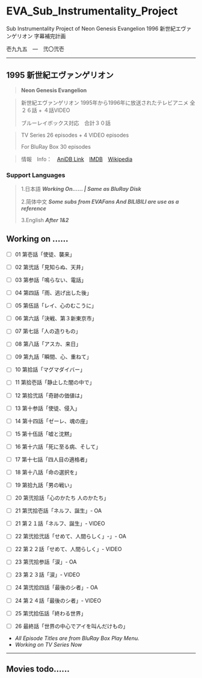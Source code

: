 # EVA_Sub_Instrumentality_Project
Sub Instrumentality Project of Neon Genesis Evangelion 1996 新世紀エヴァンゲリオン 字幕補完計画

壱九九五　―　弐〇弐壱
* * * 
## 1995 新世紀エヴァンゲリオン 
> **Neon Genesis Evangelion**

> 新世紀エヴァンゲリオン 1995年から1996年に放送されたテレビアニメ 全２６話 + ４話VIDEO
> 
> ブルーレイボックス対応　合計３０話

> TV Series 26 episodes + 4 VIDEO episodes
> 
> For BluRay Box 30 episodes

>情報　Info：　[AniDB Link](https://anidb.net/anime/22)　[IMDB](https://www.imdb.com/title/tt0112159/)　[Wikipedia](https://ja.wikipedia.org/wiki/%E6%96%B0%E4%B8%96%E7%B4%80%E3%82%A8%E3%83%B4%E3%82%A1%E3%83%B3%E3%82%B2%E3%83%AA%E3%82%AA%E3%83%B3)


### Support Languages 
> 1.日本語 ***Working On...... | Same as BluRay Disk***
> 
> 2.简体中文 ***Some subs from EVAFans And BILIBILI  are use as a reference***
> 
> 3.English ***After 1&2***

## Working on ......
- [ ] 01 第壱話「使徒、襲来」
- [ ] 02 第弐話「見知らぬ、天井」
- [ ] 03 第参話「鳴らない、電話」
- [ ] 04 第四話「雨、逃げ出した後」
- [ ] 05 第伍話「レイ、心のむこうに」
- [ ] 06 第六話「決戦、第３新東京市」
- [ ] 07 第七話「人の造りもの」
- [ ] 08 第八話「アスカ、来日」
- [ ] 09 第九話「瞬間、心、重ねて」
- [ ] 10 第拾話「マグマダイバー」
- [ ] 11 第拾壱話「静止した闇の中で」
- [ ] 12 第拾弐話「奇跡の価値は」
- [ ] 13 第十参話「使徒、侵入」
- [ ] 14 第十四話「ゼーレ、魂の座」
- [ ] 15 第十伍話「嘘と沈黙」
- [ ] 16 第十六話「死に至る病、そして」
- [ ] 17 第十七話「四人目の適格者」
- [ ] 18 第十八話「命の選択を」
- [ ] 19 第拾九話「男の戦い」
- [ ] 20 第弐拾話「心のかたち 人のかたち」
- [ ] 21 第弐拾壱話「ネルフ、誕生」- OA
- [ ] 21 第２１話「ネルフ、誕生」- VIDEO
- [ ] 22 第弐拾弐話「せめて、人間らしく」-」- OA
- [ ] 22 第２２話「せめて、人間らしく」- VIDEO
- [ ] 23 第弐拾参話「涙」- OA
- [ ] 23 第２３話「涙」- VIDEO
- [ ] 24 第弐拾四話「最後のシ者」- OA
- [ ] 24 第２４話「最後のシ者」- VIDEO
- [ ] 25 第弐拾伍話「終わる世界」
- [ ] 26 最終話「世界の中心でアイを叫んだけもの」


- *All Episode Titles are from BluRay Box Play Menu.*
- *Working on TV Series Now*

* * * 
## Movies todo......
